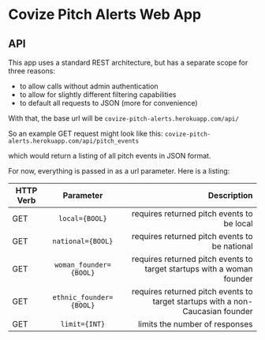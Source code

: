 # Covize Pitch Alerts Web App

## API

This app uses a standard REST architecture, but has a separate scope for three reasons:

* to allow calls without admin authentication
* to allow for slightly different filtering capabilities
* to default all requests to JSON (more for convenience)

With that, the base url will be `covize-pitch-alerts.herokuapp.com/api/`

So an example GET request might look like this: `covize-pitch-alerts.herokuapp.com/api/pitch_events`

which would return a listing of all pitch events in JSON format.

For now, everything is passed in as a url parameter.  Here is a listing:

| HTTP Verb | Parameter                  | Description                                                                    |
| --------- | :------------------------: | -----------------------------------------------------------------------------: |
| GET       | `local={BOOL}`             | requires returned pitch events to be local                                     |
| GET       | `national={BOOL}`          | requires returned pitch events to be national                                  |
| GET       | `woman_founder={BOOL}`     | requires returned pitch events to target startups with a woman founder         |
| GET       | `ethnic_founder={BOOL}`    | requires returned pitch events to target startups with a non-Caucasian founder |
| GET       | `limit={INT}`              | limits the number of responses                                                 |